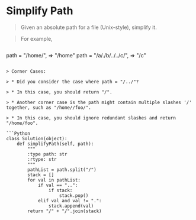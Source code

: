 # Simplify Path

> Given an absolute path for a file (Unix-style), simplify it.

> For example,

> ```
path = "/home/", => "/home"
path = "/a/./b/../../c/", => "/c"
```

> Corner Cases:

> * Did you consider the case where path = "/../"?

> * In this case, you should return "/".

> * Another corner case is the path might contain multiple slashes '/' together, such as "/home//foo/".

> * In this case, you should ignore redundant slashes and return "/home/foo".

```Python
class Solution(object):
    def simplifyPath(self, path):
        """
        :type path: str
        :rtype: str
        """
        pathList = path.split("/")
        stack = []
        for val in pathList:
            if val == "..":
                if stack:
                    stack.pop()
            elif val and val != ".":
                stack.append(val)
        return "/" + "/".join(stack)
```
